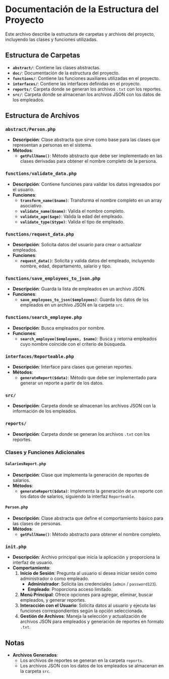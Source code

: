 # Documentación de la Estructura del Proyecto

Este archivo describe la estructura de carpetas y archivos del proyecto, incluyendo las clases y funciones utilizadas.

## Estructura de Carpetas

- **`abstract/`**: Contiene las clases abstractas.
- **`doc/`**: Documentación de la estructura del proyecto.
- **`functions/`**: Contiene las funciones auxiliares utilizadas en el proyecto.
- **`interfaces/`**: Contiene las interfaces definidas en el proyecto.
- **`reports/`**: Carpeta donde se generan los archivos `.txt` con los reportes.
- **`src/`**: Carpeta donde se almacenan los archivos JSON con los datos de los empleados.

## Estructura de Archivos

### `abstract/Person.php`

- **Descripción**: Clase abstracta que sirve como base para las clases que representan a personas en el sistema.
- **Métodos**:
  - **`getFullName()`**: Método abstracto que debe ser implementado en las clases derivadas para obtener el nombre completo de la persona.

### `functions/validate_data.php`

- **Descripción**: Contiene funciones para validar los datos ingresados por el usuario.
- **Funciones**:
  - **`transform_name($name)`**: Transforma el nombre completo en un array asociativo.
  - **`validate_name($name)`**: Valida el nombre completo.
  - **`validate_age($age)`**: Valida la edad del empleado.
  - **`validate_type($type)`**: Valida el tipo de empleado.

### `functions/request_data.php`

- **Descripción**: Solicita datos del usuario para crear o actualizar empleados.
- **Funciones**:
  - **`request_data()`**: Solicita y valida datos del empleado, incluyendo nombre, edad, departamento, salario y tipo.

### `functions/save_employees_to_json.php`

- **Descripción**: Guarda la lista de empleados en un archivo JSON.
- **Funciones**:
  - **`save_employees_to_json($employees)`**: Guarda los datos de los empleados en un archivo JSON en la carpeta `src`.

### `functions/search_employee.php`

- **Descripción**: Busca empleados por nombre.
- **Funciones**:
  - **`search_employee($employees, $name)`**: Busca y retorna empleados cuyo nombre coincide con el criterio de búsqueda.

### `interfaces/Reporteable.php`

- **Descripción**: Interface para clases que generan reportes.
- **Métodos**:
  - **`generateReport($data)`**: Método que debe ser implementado para generar un reporte a partir de los datos.

### `src/`

- **Descripción**: Carpeta donde se almacenan los archivos JSON con la información de los empleados.

### `reports/`

- **Descripción**: Carpeta donde se generan los archivos `.txt` con los reportes.

### Clases y Funciones Adicionales

#### `SalariesReport.php`

- **Descripción**: Clase que implementa la generación de reportes de salarios. 
- **Métodos**:
  - **`generateReport($data)`**: Implementa la generación de un reporte con los datos de salarios, siguiendo la interfaz `Reporteable`.

#### `Person.php`

- **Descripción**: Clase abstracta que define el comportamiento básico para las clases de personas.
- **Métodos**:
  - **`getFullName()`**: Método abstracto para obtener el nombre completo.

### `init.php`

- **Descripción**: Archivo principal que inicia la aplicación y proporciona la interfaz de usuario.
- **Comportamiento**:
  1. **Inicio de Sesión**: Pregunta al usuario si desea iniciar sesión como administrador o como empleado. 
     - **Administrador**: Solicita las credenciales (`admin` / `password123`).
     - **Empleado**: Proporciona acceso limitado.
  2. **Menú Principal**: Ofrece opciones para agregar, eliminar, buscar empleados, y generar reportes.
  3. **Interacción con el Usuario**: Solicita datos al usuario y ejecuta las funciones correspondientes según la opción seleccionada.
  4. **Gestión de Archivos**: Maneja la selección y actualización de archivos JSON para empleados y generación de reportes en formato `.txt`.

## Notas

- **Archivos Generados**:
  - Los archivos de reportes se generan en la carpeta `reports`.
  - Los archivos JSON con los datos de los empleados se almacenan en la carpeta `src`.
